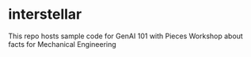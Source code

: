 # interstellar
This repo hosts sample code for GenAI 101 with Pieces Workshop about facts for Mechanical Engineering
